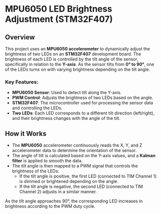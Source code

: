 # MPU6050 LED Brightness Adjustment (STM32F407)

## Overview

This project uses an **MPU6050 accelerometer** to dynamically adjust the brightness of two LEDs on an **STM32F407** development board. The brightness of each LED is controlled by the tilt angle of the sensor, specifically in relation to the **Y-axis**. As the sensor tilts from **0° to 90°**, one of the LEDs turns on with varying brightness depending on the tilt angle.

### Key Features:
- **MPU6050 Sensor**: Used to detect tilt along the Y-axis.
- **PWM Control**: Adjusts the brightness of two LEDs based on the angle.
- **STM32F407**: The microcontroller used for processing the sensor data and controlling the LEDs.
- **Two LEDs**: Each LED corresponds to a different tilt direction (left/right), and their brightness changes with the angle of the tilt.
  
## How it Works

- The **MPU6050** accelerometer continuously reads the X, Y, and Z accelerometer data to determine the orientation of the sensor.
- The angle of tilt is calculated based on the Y-axis values, and a **Kalman filter** is applied to smooth the data.
- The tilt angle is then mapped to a PWM signal that controls the brightness of the LEDs:
  - If the tilt angle is positive, the first LED (connected to TIM Channel 1) is dimmed or brightened depending on the angle.
  - If the tilt angle is negative, the second LED (connected to TIM Channel 2) adjusts in a similar manner.
  
As the tilt angle approaches 90°, the corresponding LED increases in brightness according to the PWM duty cycle.

